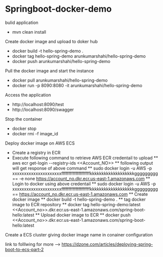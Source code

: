 # Springboot-docker-demo

bulid application 

* mvn clean install

Create docker image and upload to doker hub

* docker build -t hello-spring-demo . 
* docker tag hello-spring-demo arunkumarshahi/hello-spring-demo
* docker push arunkumarshahi/hello-spring-demo

Pull the docker image and start the instance 

* docker pull arunkumarshahi/hello-spring-demo
* docker run -p 8090:8080 -it arunkumarshahi/hello-spring-demo

Access the application 

* http://localhost:8090/test
* http://localhost:8090/swagger

Stop the container 

* docker stop 
* docker rmi -f image_id


Deploy docker image on AWS ECS
* Create a registry in ECR
* Execute following command to retrieve AWS ECR credentail to upload 
** aws ecr get-login --registry-ids <<Account_NO>>
** following output will get response of above command 
** sudo docker login -u AWS -p xxxxxxxxxxxxxxxxxxxxxffffffffffffffffffffkkkkkkkkkkkkkkkkkkkggggggggg== -e none https://account_no.dkr.ecr.us-east-1.amazonaws.com
** Login to docker using above credentail 
** sudo docker login -u AWS -p xxxxxxxxxxxxxxxxxxxxxffffffffffffffffffffkkkkkkkkkkkkkkkkkkkggggggggg==  https://account_no.dkr.ecr.us-east-1.amazonaws.com
** Create docker image 
** docker build -t hello-spring-demo .
** tag docker image to ECR repository 
** docker tag hello-spring-demo:latest <<Account_no>>.dkr.ecr.us-east-1.amazonaws.com/spring-boot-hello:latest
** Upload docker image to ECR
** docker push <<Account_no>>.dkr.ecr.us-east-1.amazonaws.com/spring-boot-hello:latest


Create a ECS cluster giving docker image name in conainer configuration

link to folllwing for more --> https://dzone.com/articles/deploying-spring-boot-to-ecs-part-2

